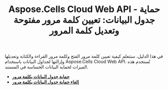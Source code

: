 ﻿---
title: "Aspose.Cells Cloud Web API - حماية جدول البيانات: تعيين كلمة مرور مفتوحة وتعديل كلمة المرور"
second_title: Comprehensive Developer Guid
ArticleTitle: "Spreadsheet Protection: Set Open Password and Modify Passwor"
linktitle: الحماية
type: docs
url: /ar/protection/
keywords: Aspose.Cells Cloud REST APIs, set open password, modify password, Excel security, Office Excel 2016, Office Excel 2019, Office Excel 365,Aspose.Cells, set open password, modify password, Excel securit
description: تعرف على كيفية حماية جداول البيانات الخاصة بك عن طريق تعيين كلمات مرور مفتوحة أو تعديلها باستخدام واجهات برمجة تطبيقات Cloud REST Aspose.Cells
weight: 60
kwords: Excel الحماية، Office السحابة، REST API، أمان جداول البيانات، PDF التحويل، إدارة CSV، بيانات JSON، وثائق Markdown، دليل المطور
---
في هذا الدليل، ستتعلم كيفية تعيين كلمة مرور الفتح وكلمة مرور القراءة والكتابة وتعديلها وإزالتها لجداول البيانات باستخدام Aspose.Cells Cloud Web API. تُستخدم هذه الميزات لحماية البيانات الحساسة في المستند.

- **[حماية جدول البيانات بكلمة مرور](https://docs.aspose.cloud/cells/protect-spreadsheet/)**
- **[إلغاء حماية جدول البيانات بكلمة مرور](https://docs.aspose.cloud/cells/unprotect-spreadsheet/)**
